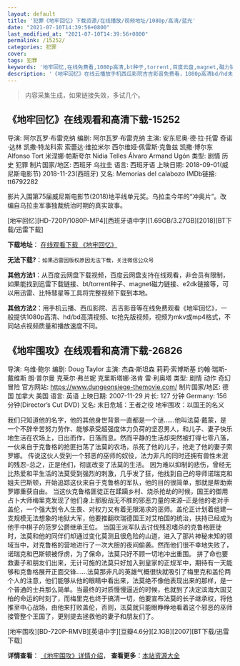 ```yaml
---
layout: default
title: '犯罪《地牢回忆》下载资源/在线播放/视频地址/1080p/高清/蓝光'
date: "2021-07-10T14:39:56+0800"
last_modified_at: "2021-07-10T14:39:56+0800"
permalink: /15252/
categories: 犯罪
cover:
tags: 犯罪
keywords: '地牢回忆,在线免费看,1080p高清,bt种子,torrent,百度云盘,magnet,磁力链,迅雷下载资源'
description: '《地牢回忆》在线云播放手机西瓜影院吉吉影音免费看，1080p高清bd/hd未删减完整版和tc抢先枪版，mkv/mp4格式，附带bt/torrent种子、magnet/磁力链、百度云盘、网盘资源迅雷下载链接'
---
```


>内容采集生成，如果链接失效，多试几个。


## 《地牢回忆》在线观看和高清下载-15252

导演: 阿尔瓦罗·布雷克纳 编剧: 阿尔瓦罗·布雷克纳 主演: 安东尼奥·德·拉·托雷 奇诺·达林 凯撒·特龙科索 索蕾达·维拉米尔 西尔维娅·佩雷斯·克鲁兹 凯撒·博尔东 Alfonso Tort 米涅娜·帕斯夸尔 Nidia Telles Álvaro Armand Ugón 类型: 剧情 历史 犯罪 制片国家/地区: 西班牙 乌拉圭 语言: 西班牙语 上映日期: 2018-09-01(威尼斯电影节) 2018-11-23(西班牙) 又名: Memorias del calabozo IMDb链接: tt6792282

影片入围第75届威尼斯电影节(2018)地平线单元奖。乌拉圭今年的“冲奥片”。改编自乌拉圭军事独裁统治时期的真实故事。


[地牢回忆][HD-720P/1080P-MP4][西班牙语中字][1.69GB/3.27GB][2018][BT下载/迅雷下载]

**下载地址**： [在线观看下载 《地牢回忆》](https://www.btdx8.com/torrent/dlhy_2018.html) 


**无法下载?**：`如果迅雷因版权原因无法下载，关注微信公众号 `

**其他方法1**：从百度云网盘下载视频，百度云网盘支持在线观看，非会员有限制，如果能找到迅雷下载链接、bt/torrent种子、magnet磁力链接、e2dk链接等，可以用迅雷、比特彗星等工具将完整视频下载到本地。

**其他方法2**：用手机云播、西瓜影院、吉吉影音等在线免费观看《地牢回忆》，一般提供1080p高清、hd/bd高清视频、tc抢先版视频，视频为mkv或mp4格式，不同站点视频质量和播放速度不同。


## 《地牢围攻》在线观看和高清下载-26826

导演: 乌维·鲍尔 编剧: Doug Taylor 主演: 杰森·斯坦森 莉莉·索博斯基 约翰·瑞斯-戴维斯 朗·普尔曼 克莱尔·弗兰妮 克里斯塔娜·洛肯 雷·利奥塔 类型: 剧情 动作 奇幻 冒险 官方网站: https://www.dungeonsiege-themovie.com/ 制片国家/地区: 德国 加拿大 美国 语言: 英语 上映日期: 2007-11-29 片长: 127 分钟 Germany: 156 分钟(Director’s Cut DVD) 又名: 末日危城：王者之役 地牢围攻：以国王的名义

我们只知道他的名字，他的其他身世背景一直都是一个谜……他叫法莫·戴蒙，是一个不辞辛苦努力劳作、能够承受超强度体力负荷的坚忍男人，和儿子、妻子快乐地生活在农场上，日出而作，日落而息。然而平静的生活却突然被打得七零八落，一伙来自于克鲁格的抢匪扫荡了法莫的农场，杀死了他的儿子，抢走了他的妻子索罗娜。 传说这伙人受到一个邪恶的巫师的奴役，法力非凡的同时还拥有兽性未泯的残忍–总之，正是他们，彻底改变了法莫的生活。 因为难以抑制的悲伤，曾经无比热爱和平生活的法莫受到强烈的刺激，几乎发了狂，他找到自己的导师诺瑞克和姐夫巴斯顿，开始追踪这伙来自于克鲁格的军队，他的目的很简单，那就是帮助索罗娜重获自由。 当这伙克鲁格匪徒正在蹂躏乡村、烧杀抢劫的时候，国王的御用占卜大师梅里克发现了他们身上那股战无不胜的邪恶力量的来源–正是他的老对手盖伦，一个强大到令人生畏、对权力又有着无限渴求的巫师。盖伦正计划着组建一支规模无法想象的地狱大军，他要推翻坎瑞德国王对艾柏国的统治，扶持已经成为他手中棋子的范罗公爵继承王位。 当国王派军队去讨伐残忍嗜杀的克鲁格匪徒时，法莫和他的同伴们却通过变化莫测且很危险的山道，进入了那片神秘未知的领域当中，对克鲁格的营地进行了一次大胆的夜间偷袭。然而他们很不幸地失败了，诺瑞克和巴斯顿被俘虏，为了保命，法莫只好不顾一切地冲出重围。 拼了命也要救妻子和朋友们出来，无计可施的法莫只好加入到皇家的正规军中，期待有一天能够和克鲁格展开正面交锋……法莫那非凡的英雄气概很快就吸引了梅里克和盖伦两个人的注意，他们能够从他的眼睛中看出来，法莫绝不像他表现出来的那样，是一个普通的士兵那么简单。当最终的对质慢慢逼近的时候，也就到了决定滨海大国艾柏的命运的时刻了，而梅里克也终于搞清一切，他要宣布法莫的长子继承权，将他推至中心战场，由他来打败盖伦，否则，法莫就只能眼睁睁地看着这个邪恶的巫师接管整个王国了，更别提去拯救他的妻子和朋友们了。


[地牢围攻][BD-720P-RMVB][英语中字][豆瓣4.6分][2.1GB][2007][BT下载/迅雷下载]

**详情查看**： [《地牢围攻》详情介绍](/movie/26826/)， **查看更多**：[本站资源大全](/movie/t/all/)

